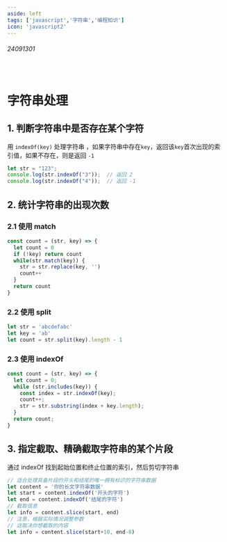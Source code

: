 ```yaml
---
aside: left
tags: ['javascript','字符串','编程知识']
icon: 'javascript2'
---
```

 
###### 24091301
 
<br/>
 


# 字符串处理


## 1. 判断字符串中是否存在某个字符

用 `indexOf(key)` 处理字符串 ，如果字符串中存在`key`，返回该`key`首次出现的索引值，如果不存在，则是返回 `-1`

```js
let str = "123";
console.log(str.indexOf("3"));  // 返回 2
console.log(str.indexOf("4"));  // 返回 -1

```

## 2. 统计字符串的出现次数

### 2.1 使用 match 

```js
const count = (str, key) => {
  let count = 0
  if (!key) return count
  while(str.match(key)) {
    str = str.replace(key, '')
    count++
  }
  return count
}
```

### 2.2 使用 split

```js
let str = 'abcdefabc'
let key = 'ab'
let count = str.split(key).length - 1
```

### 2.3 使用 indexOf

```js
const count = (str, key) => {
  let count = 0;
  while (str.includes(key)) {
    const index = str.indexOf(key);
    count++;
    str = str.substring(index + key.length);
  }
  return count;
}
```

## 3. 指定截取、精确截取字符串的某个片段

通过 indexOf 找到起始位置和终止位置的索引，然后剪切字符串  

```js
// 适合处理具备片段的开头和结尾的唯一拥有标识的字符串数据
let content = '你的长文字符串数据'
let start = content.indexOf('开头的字符')  
let end = content.indexOf('结尾的字符')
// 截取信息
let info = content.slice(start, end)
// 注意，根据实际情况调整参数
// 这取决你想截取的内容
let info = content.slice(start+10, end-8)
```